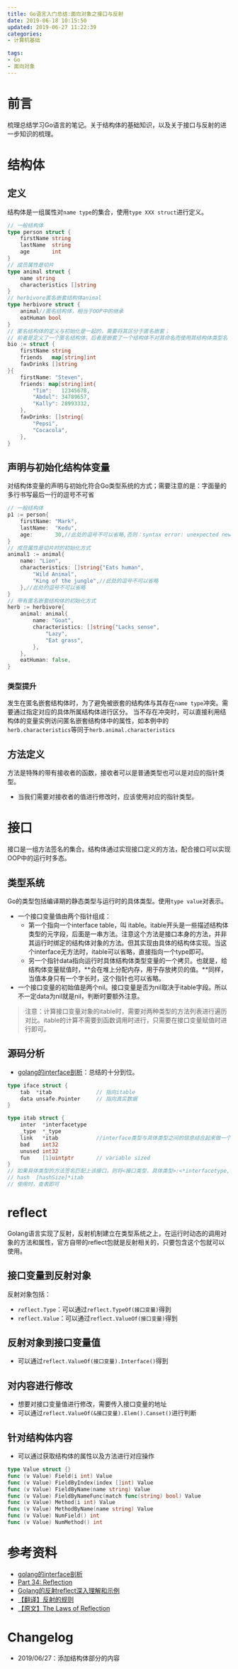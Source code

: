 ```yaml
---
title: Go语言入门总结:面向对象之接口与反射
date: 2019-06-18 10:15:50
updated: 2019-06-27 11:22:39
categories:
- 计算机基础

tags:
- Go
- 面向对象
---
```

# 前言
梳理总结学习Go语言的笔记。关于结构体的基础知识，以及关于接口与反射的进一步知识的梳理。

<!-- more -->
# 结构体
## 定义
结构体是一组属性对`name type`的集合，使用`type XXX struct`进行定义。
```go
// 一般结构体
type person struct {
    firstName string
    lastName  string
    age       int
}
// 成员属性是切片
type animal struct {
    name string
    characteristics []string
}
// herbivore匿名嵌套结构体animal
type herbivore struct {
    animal//匿名结构体，相当于OOP中的继承
    eatHuman bool
}
// 匿名结构体的定义与初始化是一起的，需要将其区分于匿名嵌套；
// 前者是定义了一个匿名结构体，后者是嵌套了一个结构体不对其命名而使用其结构体类型名
bio := struct {
    firstName string
    friends   map[string]int
    favDrinks []string
}{
    firstName: "Steven",
    friends: map[string]int{
        "Tim":   12345678,
        "Abdul": 34789657,
        "Kally": 28993332,
    },
    favDrinks: []string{
        "Pepsi",
        "Cocacola",
    },
}
```

## 声明与初始化结构体变量
对结构体变量的声明与初始化符合Go类型系统的方式；需要注意的是：字面量的多行书写最后一行的逗号不可省
```go
// 一般结构体
p1 := person{
    firstName: "Mark",
    lastName:  "Kedu",
    age:       30,//此处的逗号不可以省略,否则：syntax error: unexpected newline, expecting comma or }
}
// 成员属性是切片时的初始化方式
animal1 := animal{
    name: "Lion",
    characteristics: []string{"Eats human",
        "Wild Animal",
        "King of the jungle",//此处的逗号不可以省略
    },//此处的逗号不可以省略
}
// 带有匿名嵌套结构体的初始化方式
herb := herbivore{
    animal: animal{
        name: "Goat",
        characteristics: []string{"Lacks sense",
            "Lazy",
            "Eat grass",
        },
    },
    eatHuman: false,
}
```

### 类型提升
发生在匿名嵌套结构体时，为了避免被嵌套的结构体与其存在`name type`冲突。需要通过指定对应的具体所属结构体进行区分。
当不存在冲突时，可以直接利用结构体的变量实例访问匿名嵌套结构体中的属性，如本例中的`herb.characteristics`等同于`herb.animal.characteristics`

## 方法定义
方法是特殊的带有接收者的函数，接收者可以是普通类型也可以是对应的指针类型。
- 当我们需要对接收者的值进行修改时，应该使用对应的指针类型。

# 接口
接口是一组方法签名的集合。结构体通过实现接口定义的方法，配合接口可以实现OOP中的运行时多态。

## 类型系统
Go的类型包括编译期的静态类型与运行时的具体类型。使用`type value`对表示。
- 一个接口变量值由两个指针组成：
    - 第一个指向一个interface table，叫 itable。itable开头是一些描述结构体类型的元字段，后面是一串方法。注意这个方法是接口本身的方法，并非其运行时绑定的结构体对象的方法。但其实现由具体的结构体实现。当这个interface无方法时，itable可以省略，直接指向一个type即可。
    - 另一个指针data指向运行时具体结构体类型变量的一个拷贝。也就是，给结构体变量赋值时，**会在堆上分配内存，用于存放拷贝的值。**同样，当值本身只有一个字长时，这个指针也可以省略。
- 一个接口变量的初始值是两个nil。接口变量是否为nil取决于itable字段。所以不一定data为nil就是nil，判断时要额外注意。

> 注意：计算接口变量对象的itable时，需要对两种类型的方法列表进行遍历对比。itable的计算不需要到函数调用时进行，只需要在接口变量赋值时进行即可。

## 源码分析
- [golang的interface剖析](https://www.cnblogs.com/qqmomery/p/6298771.html)：总结的十分到位。

```go
type iface struct {
    tab  *itab              // 指向itable
    data unsafe.Pointer     // 指向真实数据
}

type itab struct {
    inter  *interfacetype
    _type  *_type
    link   *itab            //interface类型与具体类型之间的信息结合起来做一个hash的过程，itab中的link就是hash中的拉链。
    bad    int32
    unused int32
    fun    [1]uintptr       // variable sized
}
// 如果具体类型的方法签名匹配上该接口，则将<接口类型，具体类型>:<*interfacetype,*_type>对作为键值插入到一个全局hash table中。即：
// hash  [hashSize]*itab
// 使用时，查表即可
```

# reflect
Golang语言实现了反射，反射机制建立在类型系统之上，在运行时动态的调用对象的方法和属性，官方自带的reflect包就是反射相关的，只要包含这个包就可以使用。

## 接口变量到反射对象
反射对象包括：
- `reflect.Type`：可以通过`reflect.TypeOf(接口变量)`得到
- `reflect.Value`：可以通过`reflect.ValueOf(接口变量)`得到

## 反射对象到接口变量值
- 可以通过`reflect.ValueOf(接口变量).Interface()`得到

## 对内容进行修改
- 想要对接口变量值进行修改，需要传入接口变量的地址
- 可以通过`reflect.ValueOf(&接口变量).Elem().Canset()`进行判断

## 针对结构体内容
- 可以通过获取结构体的属性以及方法进行对应操作

```go
type Value struct {}
func (v Value) Field(i int) Value
func (v Value) FieldByIndex(index []int) Value
func (v Value) FieldByName(name string) Value
func (v Value) FieldByNameFunc(match func(string) bool) Value
func (v Value) Method(i int) Value
func (v Value) MethodByName(name string) Value
func (v Value) NumField() int
func (v Value) NumMethod() int
```

# 参考资料
- [golang的interface剖析](https://www.cnblogs.com/qqmomery/p/6298771.html)
- [Part 34: Reflection](https://golangbot.com/reflection/)
- [Golang的反射reflect深入理解和示例](https://juejin.im/post/5a75a4fb5188257a82110544)
- [【翻译】反射的规则](https://studygolang.com/articles/1010)
- [【原文】The Laws of Reflection](https://blog.golang.org/laws-of-reflection)

# Changelog
- 2019/06/27：添加结构体部分的内容
